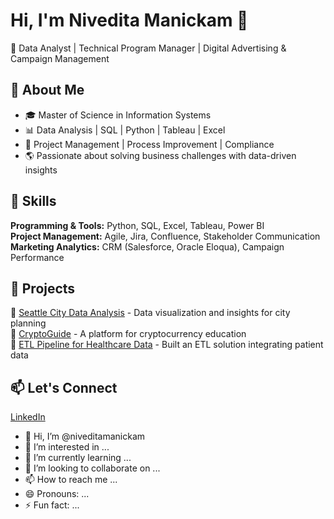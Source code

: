 # Hi, I'm Nivedita Manickam 👋  
🚀 Data Analyst | Technical Program Manager | Digital Advertising & Campaign Management  

## 🔹 About Me  
- 🎓 Master of Science in Information Systems  
- 📊 Data Analysis | SQL | Python | Tableau | Excel  
- 📌 Project Management | Process Improvement | Compliance  
- 🌎 Passionate about solving business challenges with data-driven insights  

## 🔹 Skills  
**Programming & Tools:** Python, SQL, Excel, Tableau, Power BI  
**Project Management:** Agile, Jira, Confluence, Stakeholder Communication  
**Marketing Analytics:** CRM (Salesforce, Oracle Eloqua), Campaign Performance  

## 🔹 Projects  
📌 [Seattle City Data Analysis](https://github.com/your-repo) - Data visualization and insights for city planning  
📌 [CryptoGuide](https://github.com/your-repo) - A platform for cryptocurrency education  
📌 [ETL Pipeline for Healthcare Data](https://github.com/your-repo) - Built an ETL solution integrating patient data  

## 📫 Let's Connect  
[LinkedIn](https://linkedin.com/in/your-profile) 
- 👋 Hi, I’m @niveditamanickam
- 👀 I’m interested in ...
- 🌱 I’m currently learning ...
- 💞️ I’m looking to collaborate on ...
- 📫 How to reach me ...
- 😄 Pronouns: ...
- ⚡ Fun fact: ...

<!---
niveditamanickam/niveditamanickam is a ✨ special ✨ repository because its `README.md` (this file) appears on your GitHub profile.
You can click the Preview link to take a look at your changes.
--->
